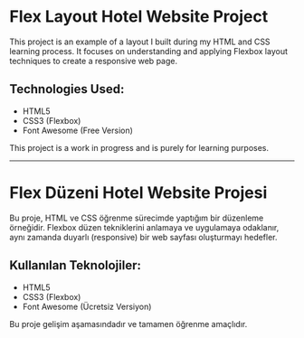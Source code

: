 # Flex Layout Hotel Website Project

This project is an example of a layout I built during my HTML and CSS learning process. It focuses on understanding and applying Flexbox layout techniques to create a responsive web page.

## Technologies Used:

- HTML5
- CSS3 (Flexbox)
- Font Awesome (Free Version)

This project is a work in progress and is purely for learning purposes.

---

# Flex Düzeni Hotel Website Projesi

Bu proje, HTML ve CSS öğrenme sürecimde yaptığım bir düzenleme örneğidir. Flexbox düzen tekniklerini anlamaya ve uygulamaya odaklanır, aynı zamanda duyarlı (responsive) bir web sayfası oluşturmayı hedefler.

## Kullanılan Teknolojiler:

- HTML5
- CSS3 (Flexbox)
- Font Awesome (Ücretsiz Versiyon)

Bu proje gelişim aşamasındadır ve tamamen öğrenme amaçlıdır.
